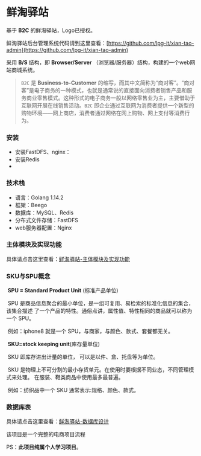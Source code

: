 # 鲜淘驿站

基于 **B2C** 的鲜淘驿站，Logo已授权。

鲜淘驿站后台管理系统代码请到这里查看：[https://github.com/lpg-it/xian-tao-admin](https://github.com/lpg-it/xian-tao-admin)

采用 **B/S** 结构，即 **Browser/Server** （浏览器/服务器）结构，构建的一个web网站商城系统。

> `B2C` 是 **Business-to-Customer** 的缩写，而其中文简称为“商对客”。“商对客”是电子商务的一种模式，也就是通常说的直接面向消费者销售产品和服务商业零售模式。这种形式的电子商务一般以网络零售业为主，主要借助于互联网开展在线销售活动。`B2C` 即企业通过互联网为消费者提供一个新型的购物环境——网上商店，消费者通过网络在网上购物、网上支付等消费行为。 

### 安装

- 安装FastDFS、nginx：
- 安装Redis
- 

### 技术栈

- 语言：Golang 1.14.2
- 框架：Beego
- 数据库：MySQL、Redis
- 分布式文件存储：FastDFS
- web服务器配置：Nginx

### 主体模块及实现功能

具体请点击这里查看：[鲜淘驿站-主体模块及实现功能](https://github.com/lpg-it/xian-tao/blob/master/doc/鲜淘驿站-主体模块及实现功能.md)

### SKU与SPU概念

​		**SPU = Standard Product Unit** (标准产品单位)

​		SPU 是商品信息聚合的最小单位，是一组可复用、易检索的标准化信息的集合，该集合描述 了一个产品的特性。通俗点讲，属性值、特性相同的商品就可以称为一个 SPU。 

​		例如：iphone8 就是一个 SPU，与商家，与颜色、款式、套餐都无关。

​		**SKU=stock keeping unit**(库存量单位)

​		SKU 即库存进出计量的单位， 可以是以件、盒、托盘等为单位。 

​		SKU 是物理上不可分割的最小存货单元。在使用时要根据不同业态，不同管理模式来处理。 在服装、鞋类商品中使用最多最普遍。 

​		例如：纺织品中一个 SKU 通常表示:规格、颜色、款式。

### 数据库表

具体请点击这里查看：[鲜淘驿站-数据库设计](https://github.com/lpg-it/xian-tao/blob/master/doc/鲜淘驿站-数据库设计.md)



该项目是一个完整的电商项目流程

PS：**此项目纯属个人学习项目**。